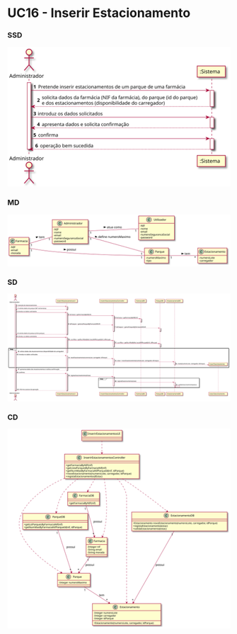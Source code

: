 # UC16 - Inserir Estacionamento

### SSD
![SSD-INSERIR_ESTACIONAMENTO.svg](SSD-INSERIR_ESTACIONAMENTO.svg)

### MD
![MD-INSERIR_ESTACIONAMENTO.svg](MD-INSERIR_ESTACIONAMENTO.svg)

### SD
![SD-INSERIR_ESTACIONAMENTO.svg](SD-INSERIR_ESTACIONAMENTO.svg)

### CD
![CD-INSERIR_ESTACIONAMENTO.svg](CD-INSERIR_ESTACIONAMENTO.svg)